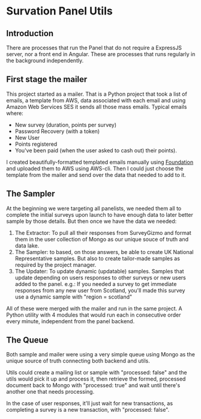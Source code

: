 # Survation Panel Utils

## Introduction

There are processes that run the Panel that do not require a ExpressJS server, nor a front end in Angular. These are processes that runs regularly in the background independently. 

## First stage the mailer

This project started as a mailer. That is a Python project that took a list of emails, a template from AWS, data associated with each email and using Amazon Web Services SES it sends all those mass emails. Typical emails where:
* New survey (duration, points per survey)
* Password Recovery (with a token)
* New User
* Points registered
* You've been paid (when the user asked to cash out) their points). 

I created beautifully-formatted templated emails manually using  [Foundation](https://get.foundation/emails.html) and uploaded them to AWS using AWS-cli. Then I could just choose the template from the mailer and send over the data that needed to add to it. 

## The Sampler

At the beginning we were targeting all panelists, we needed them all to complete the initial surveys upon launch to have enough data to later better sample by those details. But then once we have the data we needed:

1. The Extractor: To pull all their responses from SurveyGizmo and format them in the user collection of Mongo as our unique souce of truth and data lake. 
2. The Sampler: to based, on those answers, be able to create UK National Representative samples. But also to create tailor-made samples as required by the project manager. 
3. The Updater: To update dynamic (updatable) samples. Samples that update depending on users responses to other surveys or new users added to the panel. e.g.: If you needed a survey to get immediate responses from any new user from Scotland, you'll made this survey use a dynamic sample with "region = scotland"

All of these were merged with the mailer and run in the same project. A Python utility with 4 modules that would run each in consecutive order every minute, independent from the panel backend. 

## The Queue

Both sample and mailer were using a very simple queue using Mongo as the unique source of truth connecting both backend and utils. 

Utils could create a mailing list or sample with "processed: false" and the utils would pick it up and process it, then retrieve the formed, processed document back to Mongo with "processed: true" and wait until there's another one that needs processing. 

In the case of user responses, it'll just wait for new transactions, as completing a survey is a new transaction, with "processed: false".

